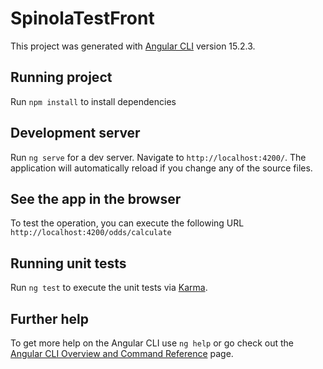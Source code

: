 # SpinolaTestFront

This project was generated with [Angular CLI](https://github.com/angular/angular-cli) version 15.2.3.

## Running project

Run `npm install` to install dependencies

## Development server

Run `ng serve` for a dev server. Navigate to `http://localhost:4200/`. The application will automatically reload if you change any of the source files.

## See the app in the browser

To test the operation, you can execute the following URL `http://localhost:4200/odds/calculate`

## Running unit tests

Run `ng test` to execute the unit tests via [Karma](https://karma-runner.github.io).

## Further help

To get more help on the Angular CLI use `ng help` or go check out the [Angular CLI Overview and Command Reference](https://angular.io/cli) page.

